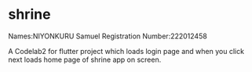 # shrine

Names:NIYONKURU Samuel Registration Number:222012458

A Codelab2 for flutter project which loads login page and when you click next loads home page of shrine app on screen.
